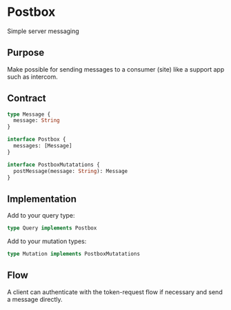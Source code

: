 # Postbox

Simple server messaging

## Purpose

Make possible for sending messages to a consumer (site) like a support app such as intercom.

## Contract

```graphql
type Message {
  message: String
}

interface Postbox {
  messages: [Message]
}

interface PostboxMutatations {
  postMessage(message: String): Message
}
```

## Implementation

Add to your query type:

```graphql
type Query implements Postbox
```

Add to your mutation types:

```graphql
type Mutation implements PostboxMutatations
```

## Flow

A client can authenticate with the token-request flow if necessary and send a message directly.